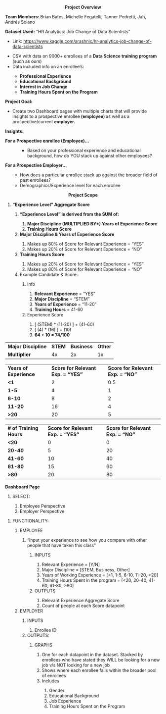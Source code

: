 <p style="text-align: center;"><strong>Project Overview</strong></p>
<p><strong>Team Members: </strong>Brian Bates, Michelle Fegatelli, Tanner Pedretti, Jah, Andr&eacute;s Solano</p>
<p><strong>Dataset Used:</strong> &ldquo;HR Analytics: Job Change of Data Scientists&rdquo;</p>
<ul>
<li>Link: <a href="https://www.kaggle.com/arashnic/hr-analytics-job-change-of-data-scientists" target="_blank" rel="noopener">https://www.kaggle.com/arashnic/hr-analytics-job-change-of-data-scientists</a></li>
</ul>
<ul>
<li>CSV with data on 9000+ enrollees of a <strong>Data Science training program</strong> (such as ours)</li>
<li>Data included info on an enrollee&rsquo;s:</li>
<ul>
<li><strong>Professional Experience</strong></li>
<li><strong>Educational Background</strong></li>
<li><strong>Interest in Job Change</strong></li>
<li><strong>Training Hours Spent on the Program</strong></li>
</ul>
</ul>
<p><strong>Project Goal:</strong></p>
<ul>
<li>Create two Dashboard pages with multiple charts that will provide insights to a prospective enrollee<strong> (employee) </strong>as well as a prospective/current <strong>employer.</strong></li>
</ul>
<p><strong>Insights:</strong></p>
<p><strong>For a Prospective enrollee (Employee)...</strong></p>
<ul>
<ul>
<ul>
<li>Based on your professional experience and educational background, how do YOU stack up against other employees?</li>
</ul>
</ul>
</ul>
<p><strong>For a Prospective Employer...</strong></p>
<ul>
<ul>
<li>How does a particular enrollee stack up against the broader field of past enrollees?</li>
<li>Demographics/Experience level for each enrollee</li>
</ul>
</ul>
<p style="text-align: center;"><strong>Project Scope</strong></p>
<ol>
<li><strong>&ldquo;Experience Level&rdquo; Aggregate Score</strong></li>
<ol>
<li><strong>&ldquo;Experience Level&rdquo; is derived from the SUM of:</strong></li>
<ol>
<li><strong>Major Discipline (MULTIPLIED BY</strong><strong>*) Years of Experience Score</strong></li>
<li><strong>Training Hours Score</strong></li>
</ol>
<li><strong>Major Discipline &amp; Years of Experience Score</strong></li>
<ol>
<li>Makes up 80% of Score for Relevant Experience = &ldquo;YES&rdquo;</li>
<li>Makes up 20% of Score for Relevant Experience = &ldquo;NO&rdquo;</li>
</ol>
<li><strong>Training Hours Score</strong></li>
<ol>
<li>Makes up 20% of Score for Relevant Experience = &ldquo;YES&rdquo;</li>
<li>Makes up 80% of Score for Relevant Experience = &ldquo;NO&rdquo;</li>
</ol>
<li>Example Candidate &amp; Score:</li>
<ol>
<li>Info</li>
<ol>
<li><strong>Relevant Experience</strong> = &ldquo;YES&rdquo;</li>
<li><strong>Major Discipline</strong> = &ldquo;STEM&rdquo;</li>
<li><strong>Years of Experience</strong> = &ldquo;11-20&rdquo;</li>
<li><strong>Training Hours</strong> = 41-60</li>
</ol>
<li>Experience Score</li>
<ol>
<li>[ (STEM) * (11-20) ] + (41-60)</li>
<li>[ (4) * (16) ] + (10)</li>
<li><strong>64 + 10 = 74/100</strong></li>
</ol>
</ol>
</ol>
</ol>
<div>
<table>
<tbody>
<tr>
<td><strong>Major Discipline</strong></td>
<td><strong>STEM</strong></td>
<td><strong>Business</strong></td>
<td><strong>Other</strong></td>
</tr>
<tr>
<td><strong>Multiplier</strong></td>
<td>4x</td>
<td>2x</td>
<td>1x</td>
</tr>
</tbody>
</table>
</div>
<div>
<table>
<tbody>
<tr>
<td><strong>Years of Experience</strong></td>
<td><strong>Score for Relevant Exp. = &ldquo;YES&rdquo;</strong></td>
<td><strong>Score for Relevant Exp. = &ldquo;NO&rdquo;</strong></td>
</tr>
<tr>
<td><strong>&lt;1</strong></td>
<td>2</td>
<td>0.5</td>
</tr>
<tr>
<td><strong>1-5</strong></td>
<td>4</td>
<td>1</td>
</tr>
<tr>
<td><strong>6-10</strong></td>
<td>8</td>
<td>2</td>
</tr>
<tr>
<td><strong>11-20</strong></td>
<td>16</td>
<td>4</td>
</tr>
<tr>
<td><strong>&gt;20</strong></td>
<td>20</td>
<td>5</td>
</tr>
</tbody>
</table>
</div>
<div>
<table>
<tbody>
<tr>
<td><strong># of Training Hours</strong></td>
<td><strong>Score for Relevant Exp. = &ldquo;YES&rdquo;</strong></td>
<td><strong>Score for Relevant Exp. = &ldquo;NO&rdquo;</strong></td>
</tr>
<tr>
<td><strong>&lt;20</strong></td>
<td>0</td>
<td>0</td>
</tr>
<tr>
<td><strong>20-40</strong></td>
<td>5</td>
<td>20</td>
</tr>
<tr>
<td><strong>41-60</strong></td>
<td>10</td>
<td>40</td>
</tr>
<tr>
<td><strong>61-80</strong></td>
<td>15</td>
<td>60</td>
</tr>
<tr>
<td><strong>&gt;80</strong></td>
<td>20</td>
<td>80</td>
</tr>
</tbody>
</table>
</div>
<p><strong>Dashboard Page</strong></p>
<ol>
<li>SELECT:</li>
<ol>
<li>Employee Perspective</li>
<li>Employer Perspective</li>
</ol>
</ol>
<ol>
<li>FUNCTIONALITY:</li>
<ol>
<li>EMPLOYEE</li>
<ol>
<li>&ldquo;Input your experience to see how you compare with other people that have taken this class&rdquo;</li>
<ol>
<li>INPUTS</li>
<ol>
<li>Relevant Experience = [Y/N]</li>
<li>Major Discipline = [STEM, Business, Other]</li>
<li>Years of Working Experience = [&lt;1, 1-5, 6-10, 11-20, &gt;20]</li>
<li>Training Hours Spent in the program = [&lt;20, 20-40, 41-60, 61-80, &gt;80]</li>
</ol>
<li>OUTPUTS</li>
<ol>
<li>Relevant Experience Aggregate Score</li>
<li>Count of people at each Score datapoint</li>
</ol>
</ol>
</ol>
<li>EMPLOYER</li>
<ol>
<li>INPUTS</li>
<ol>
<li>Enrollee ID</li>
</ol>
<li>OUTPUTS:</li>
<ol>
<li>GRAPHS</li>
<ol>
<li>One for each datapoint in the dataset. Stacked by enrollees who have stated they WILL be looking for a new job v/s NOT looking for a new job</li>
<li>Shows where each enrollee falls within the broader pool of enrollees</li>
<li>Includes</li>
<ol>
<li>Gender</li>
<li>Educational Background</li>
<li>Job Experience</li>
<li>Training Hours Spent on the Program</li>
</ol>
</ol>
</ol>
</ol>
</ol>
</ol>
